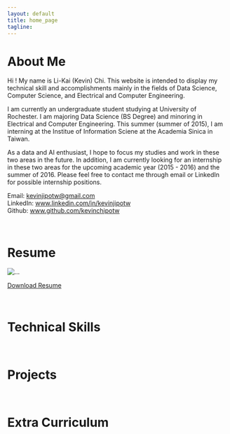```yaml
---
layout: default
title: home_page
tagline:
---
```


<div id = "aboutme_scroll"></div>
<h1>About Me</h1>

Hi ! My name is Li-Kai (Kevin) Chi. This website is intended to display my technical skill and accomplishments mainly in the fields of Data Science, Computer Science, and Electrical and Computer Engineering.   

I am currently an undergraduate student studying at University of Rochester. I am majoring Data Science (BS Degree) and minoring in Electrical and Computer Engineering. This summer (summer of 2015), I am interning at the Institue of Information Sciene at the Academia Sinica in Taiwan.

As a data and AI enthusiast, I hope to focus my studies and work in these two areas in the future. In addition, I am currently looking for an internship in these two areas for the upcoming academic year (2015 - 2016) and the summer of 2016. Please feel free to contact me through email or LinkedIn for possible internship positions.

Email: kevinjipotw@gmail.com  
LinkedIn: <a href="https://linkedin.com/in/{{ site.author.linkedin }}" target="_blank">www.linkedin.com/in/kevinjipotw</a>  
Github: <a href= "https://github.com/{{ site.author.github }}" target="_blank">www.github.com/kevinchipotw</a> 





<div id = "resume_scroll"></div>
<br>
<h1>Resume</h1>

<img src="{{ site.BASE_PATH }}/assets/img/Li-Kai,Chi_Resume.jpg" alt="..." style="max-height:1200px" class="img-thumbnail"/>

<p><a href="{{ site.BASE_PATH }}/assets/img/Li-Kai,Chi_Resume.pdf" download="Li-Kai,Chi_Resume"><span class="btn btn-lg btn-success">Download Resume</span></a></p>

<div id = "tech_scroll"></div>
<br>
<h1>Technical Skills</h1>


<div id = "projects_scroll"></div>
<br>
<h1>Projects</h1>

<div id = "extra_scroll"></div>
<br>
<h1>Extra Curriculum</h1>









